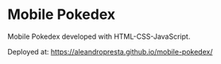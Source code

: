 # Mobile Pokedex
Mobile Pokedex developed with HTML-CSS-JavaScript.

Deployed at:
https://aleandropresta.github.io/mobile-pokedex/